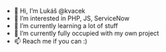 - 👋 Hi, I’m Lukáš @kvacek
- 👀 I’m interested in PHP, JS, ServiceNow
- 🌱 I’m currently learning a lot of stuff
- 💞️ I’m currently fully occupied with my own project
- 📫 Reach me if you can :)

<!---
kvacek/kvacek is a ✨ special ✨ repository because its `README.md` (this file) appears on your GitHub profile.
You can click the Preview link to take a look at your changes.
--->
